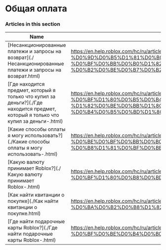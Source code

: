 # Общая оплата  
### Articles in this section
Name|URL
-|-
[Несанкционированные платежи и запросы на возврат](./Несанкционированные платежи и запросы на возврат.html) |https://en.help.roblox.com/hc/ru/articles/203312650-%D0%9D%D0%B5%D1%81%D0%B0%D0%BD%D0%BA%D1%86%D0%B8%D0%BE%D0%BD%D0%B8%D1%80%D0%BE%D0%B2%D0%B0%D0%BD%D0%BD%D1%8B%D0%B5-%D0%BF%D0%BB%D0%B0%D1%82%D0%B5%D0%B6%D0%B8-%D0%B8-%D0%B7%D0%B0%D0%BF%D1%80%D0%BE%D1%81%D1%8B-%D0%BD%D0%B0-%D0%B2%D0%BE%D0%B7%D0%B2%D1%80%D0%B0%D1%82
[Где находится предмет, который я только что купил за деньги?](./Где находится предмет, который я только что купил за деньги-.html) |https://en.help.roblox.com/hc/ru/articles/360000230723-%D0%93%D0%B4%D0%B5-%D0%BD%D0%B0%D1%85%D0%BE%D0%B4%D0%B8%D1%82%D1%81%D1%8F-%D0%BF%D1%80%D0%B5%D0%B4%D0%BC%D0%B5%D1%82-%D0%BA%D0%BE%D1%82%D0%BE%D1%80%D1%8B%D0%B9-%D1%8F-%D1%82%D0%BE%D0%BB%D1%8C%D0%BA%D0%BE-%D1%87%D1%82%D0%BE-%D0%BA%D1%83%D0%BF%D0%B8%D0%BB-%D0%B7%D0%B0-%D0%B4%D0%B5%D0%BD%D1%8C%D0%B3%D0%B8-
[Какие способы оплаты я могу использовать?](./Какие способы оплаты я могу использовать-.html) |https://en.help.roblox.com/hc/ru/articles/203312580-%D0%9A%D0%B0%D0%BA%D0%B8%D0%B5-%D1%81%D0%BF%D0%BE%D1%81%D0%BE%D0%B1%D1%8B-%D0%BE%D0%BF%D0%BB%D0%B0%D1%82%D1%8B-%D1%8F-%D0%BC%D0%BE%D0%B3%D1%83-%D0%B8%D1%81%D0%BF%D0%BE%D0%BB%D1%8C%D0%B7%D0%BE%D0%B2%D0%B0%D1%82%D1%8C-
[Какую валюту принимает Roblox?](./Какую валюту принимает Roblox-.html) |https://en.help.roblox.com/hc/ru/articles/203312600-%D0%9A%D0%B0%D0%BA%D1%83%D1%8E-%D0%B2%D0%B0%D0%BB%D1%8E%D1%82%D1%83-%D0%BF%D1%80%D0%B8%D0%BD%D0%B8%D0%BC%D0%B0%D0%B5%D1%82-Roblox-
[Как найти квитанции о покупке](./Как найти квитанции о покупке.html) |https://en.help.roblox.com/hc/ru/articles/6852905161876-%D0%9A%D0%B0%D0%BA-%D0%BD%D0%B0%D0%B9%D1%82%D0%B8-%D0%BA%D0%B2%D0%B8%D1%82%D0%B0%D0%BD%D1%86%D0%B8%D0%B8-%D0%BE-%D0%BF%D0%BE%D0%BA%D1%83%D0%BF%D0%BA%D0%B5
[Где найти подарочные карты Roblox?](./Где найти подарочные карты Roblox-.html) |https://en.help.roblox.com/hc/ru/articles/203312720-%D0%93%D0%B4%D0%B5-%D0%BD%D0%B0%D0%B9%D1%82%D0%B8-%D0%BF%D0%BE%D0%B4%D0%B0%D1%80%D0%BE%D1%87%D0%BD%D1%8B%D0%B5-%D0%BA%D0%B0%D1%80%D1%82%D1%8B-Roblox-